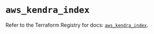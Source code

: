 # `aws_kendra_index`

Refer to the Terraform Registry for docs: [`aws_kendra_index`](https://registry.terraform.io/providers/hashicorp/aws/6.12.0/docs/resources/kendra_index).
